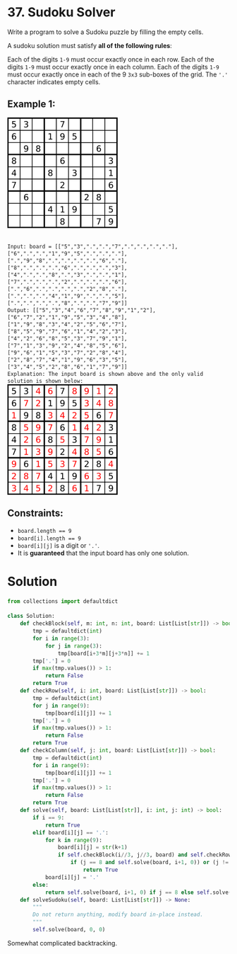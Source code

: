 # 37. Sudoku Solver

Write a program to solve a Sudoku puzzle by filling the empty cells.

A sudoku solution must satisfy **all of the following rules**:

Each of the digits `1-9` must occur exactly once in each row.
Each of the digits `1-9` must occur exactly once in each column.
Each of the digits `1-9` must occur exactly once in each of the 9 `3x3` sub-boxes of the grid.
The `'.'` character indicates empty cells.

## Example 1:
![250px-Sudoku-by-L2G-20050714.svg.png](/src/250px-Sudoku-by-L2G-20050714.svg.png)
<pre><code>
Input: board = [["5","3",".",".","7",".",".",".","."],["6",".",".","1","9","5",".",".","."],[".","9","8",".",".",".",".","6","."],["8",".",".",".","6",".",".",".","3"],["4",".",".","8",".","3",".",".","1"],["7",".",".",".","2",".",".",".","6"],[".","6",".",".",".",".","2","8","."],[".",".",".","4","1","9",".",".","5"],[".",".",".",".","8",".",".","7","9"]]
Output: [["5","3","4","6","7","8","9","1","2"],["6","7","2","1","9","5","3","4","8"],["1","9","8","3","4","2","5","6","7"],["8","5","9","7","6","1","4","2","3"],["4","2","6","8","5","3","7","9","1"],["7","1","3","9","2","4","8","5","6"],["9","6","1","5","3","7","2","8","4"],["2","8","7","4","1","9","6","3","5"],["3","4","5","2","8","6","1","7","9"]]
Explanation: The input board is shown above and the only valid solution is shown below:
<img src="/src/250px-Sudoku-by-L2G-20050714_solution.svg.png" alt="250px-Sudoku-by-L2G-20050714_solution.svg.png" style="float: left; margin-right: 10px;" />
</code></pre>

## Constraints:
- `board.length == 9`
- `board[i].length == 9`
- `board[i][j]` is a digit or `'.'`.
- It is **guaranteed** that the input board has only one solution.

# Solution
```python
from collections import defaultdict

class Solution:
    def checkBlock(self, m: int, n: int, board: List[List[str]]) -> bool:
        tmp = defaultdict(int)
        for i in range(3):
            for j in range(3):
                tmp[board[i+3*m][j+3*n]] += 1
        tmp['.'] = 0
        if max(tmp.values()) > 1:
            return False
        return True
    def checkRow(self, i: int, board: List[List[str]]) -> bool:
        tmp = defaultdict(int)
        for j in range(9):
            tmp[board[i][j]] += 1
        tmp['.'] = 0
        if max(tmp.values()) > 1:
            return False
        return True
    def checkColumn(self, j: int, board: List[List[str]]) -> bool:
        tmp = defaultdict(int)
        for i in range(9):
            tmp[board[i][j]] += 1
        tmp['.'] = 0
        if max(tmp.values()) > 1:
            return False
        return True
    def solve(self, board: List[List[str]], i: int, j: int) -> bool:
        if i == 9:
            return True
        elif board[i][j] == '.':
            for k in range(9):
                board[i][j] = str(k+1)
                if self.checkBlock(i//3, j//3, board) and self.checkRow(i, board) and self.checkColumn(j, board):
                    if (j == 8 and self.solve(board, i+1, 0)) or (j != 8 and self.solve(board, i, j+1)):
                        return True
            board[i][j] = '.'
        else:
            return self.solve(board, i+1, 0) if j == 8 else self.solve(board, i, j+1)
    def solveSudoku(self, board: List[List[str]]) -> None:
        """
        Do not return anything, modify board in-place instead.
        """
        self.solve(board, 0, 0)
```
Somewhat complicated backtracking. 
